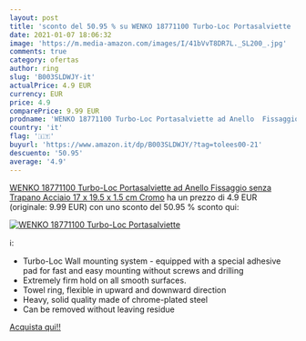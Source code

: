 ```yaml
---
layout: post
title: 'sconto del 50.95 % su WENKO 18771100 Turbo-Loc Portasalviette   '
date: 2021-01-07 18:06:32
image: 'https://m.media-amazon.com/images/I/41bVvT8DR7L._SL200_.jpg'
comments: true
category: ofertas
author: ring
slug: 'B003SLDWJY-it'
actualPrice: 4.9 EUR
currency: EUR
price: 4.9
comparePrice: 9.99 EUR
prodname: 'WENKO 18771100 Turbo-Loc Portasalviette ad Anello  Fissaggio senza Trapano  Acciaio  17 x 19.5 x 1.5 cm  Cromo'
country: 'it'
flag: '🇮🇹'
buyurl: 'https://www.amazon.it/dp/B003SLDWJY/?tag=tolees00-21'
descuento: '50.95'
average: '4.9'
---
```


[WENKO 18771100 Turbo-Loc Portasalviette ad Anello  Fissaggio senza Trapano  Acciaio  17 x 19.5 x 1.5 cm  Cromo](https://www.amazon.it/dp/B003SLDWJY/?tag=tolees00-21) ha un prezzo di 4.9 EUR (originale: 9.99 EUR) con uno sconto del 50.95 % sconto qui:

[![WENKO 18771100 Turbo-Loc Portasalviette ](https://m.media-amazon.com/images/I/41bVvT8DR7L._SL200_.jpg)](https://www.amazon.it/dp/B003SLDWJY/?tag=tolees00-21)

ℹ️:

- Turbo-Loc Wall mounting system - equipped with a special adhesive pad for fast and easy mounting without screws and drilling
- Extremely firm hold on all smooth surfaces.
- Towel ring, flexible in upward and downward direction
- Heavy, solid quality made of chrome-plated steel
- Can be removed without leaving residue

[Acquista qui!!](https://www.amazon.it/dp/B003SLDWJY/?tag=tolees00-21)
